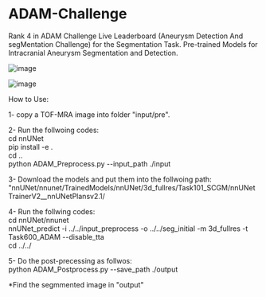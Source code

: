 # ADAM-Challenge
Rank 4 in ADAM Challenge Live Leaderboard (Aneurysm Detection And segMentation Challenge) for the Segmentation Task.
Pre-trained Models for Intracranial Aneurysm Segmentation and Detection.

![image](https://user-images.githubusercontent.com/125511615/219178638-08379c49-988e-47ad-95ed-2b270ba6e944.png)

![image](https://user-images.githubusercontent.com/125511615/219178878-55cfbc53-fd9f-4e4c-9b50-8cd96ae59d9c.png)


How to Use: <br />

1- copy a TOF-MRA image into folder "input/pre". <br />

2- Run the follwoing codes: <br />
cd nnUNet    <br />
pip install -e .   <br />
cd ..   <br />
python ADAM_Preprocess.py --input_path ./input <br />

3- Download the models and put them into the follwoing path:  <br />
"nnUNet/nnunet/TrainedModels/nnUNet/3d_fullres/Task101_SCGM/nnUNetTrainerV2__nnUNetPlansv2.1/  <br />

4- Run the follwing codes:   <br />
cd nnUNet/nnunet  <br />
nnUNet_predict -i ../../input_preprocess -o ../../seg_initial -m 3d_fullres -t Task600_ADAM --disable_tta  <br />
cd ../../   <br />

5- Do the post-precessing as follwos:  <br />
python ADAM_Postprocess.py --save_path ./output  <br />

*Find the segmmented image in "output"











